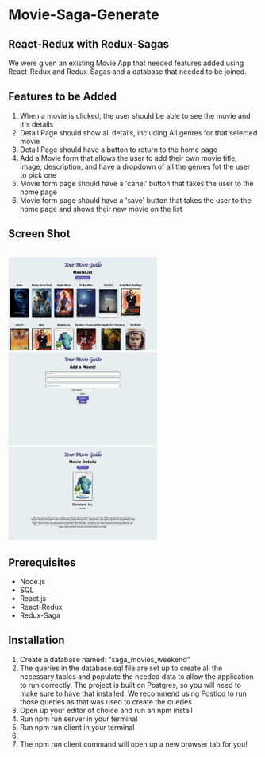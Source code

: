 # Movie-Saga-Generate

## React-Redux with Redux-Sagas

We were given an existing Movie App that needed features added using React-Redux and Redux-Sagas and a database that needed to be joined.

## Features to be Added
<ol>
    <li>When a movie is clicked, the user should be able to see the movie and it's details</li>
    <li>Detail Page should show all details, including All genres for that selected movie</li>
    <li>Detail Page should have a button to return to the home page</li>
    <li>Add a Movie form that allows the user to add their own movie title, image, description, and have a dropdown of all the genres fot the user to pick one</li>
    <li>Movie form page should have a 'canel' button that takes the user to the home page</li>
    <li>Movie form page should have a 'save' button that takes the user to the home page and shows their new movie on the list</li>
</ol>

## Screen Shot
<br/>
<img width="300" src="public/images/movieView.png"/>
<img width="300" src="public/images/movieForm.png"/>
<img width="300" src="public/images/movieDetails.png"/>
<br/>


## Prerequisites
<ul>
    <li>Node.js</li>
    <li>SQL</li>
    <li>React.js</li>
    <li>React-Redux</li>
    <li>Redux-Saga</li>
</ul>

## Installation
<ol>
    <li>Create a database named: "saga_movies_weekend"</li>
    <li>The queries in the database.sql file are set up to create all the necessary tables and populate the needed data to allow the application to run correctly. The project is built on Postgres, so you will need to make sure to have that installed. We recommend using Postico to run those queries as that was used to create the queries</li>
    <li>Open up your editor of choice and run an npm install</li>
    <li>Run npm run server in your terminal</li>
    <li>Run npm run client in your terminal<li>
    <li>The npm run client command will open up a new browser tab for you!</li>
</ol>

